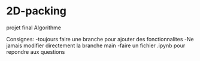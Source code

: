 # 2D-packing
projet final Algorithme

Consignes:
-toujours faire une branche pour ajouter des fonctionnalites 
-Ne jamais modifier directement la branche main
-faire un fichier .ipynb pour repondre aux questions